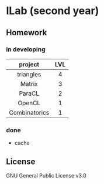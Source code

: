# ILab (second year)

## Homework

### in developing
|      project      | LVL |
|:-----------------:|:---:|
| triangles         |  4  |
| Matrix            |  3  |
| ParaCL            |  2  |
| OpenCL            |  1  |
| Combinatorics     |  1  |
  
### done

* cache

## License
GNU General Public License v3.0
